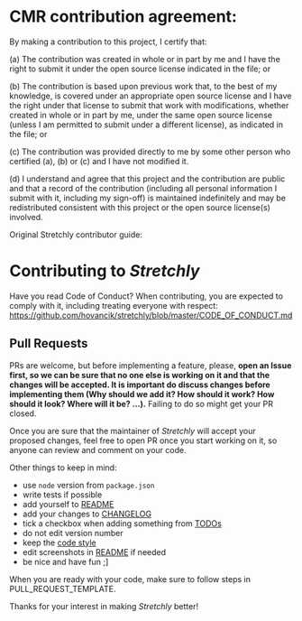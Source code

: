 # CMR contribution agreement:
By making a contribution to this project, I certify that:

 (a) The contribution was created in whole or in part by me and I
     have the right to submit it under the open source license
     indicated in the file; or

 (b) The contribution is based upon previous work that, to the best
     of my knowledge, is covered under an appropriate open source
     license and I have the right under that license to submit that
     work with modifications, whether created in whole or in part
     by me, under the same open source license (unless I am
     permitted to submit under a different license), as indicated
     in the file; or

 (c) The contribution was provided directly to me by some other
     person who certified (a), (b) or (c) and I have not modified
     it.

 (d) I understand and agree that this project and the contribution
     are public and that a record of the contribution (including all
     personal information I submit with it, including my sign-off) is
     maintained indefinitely and may be redistributed consistent with
     this project or the open source license(s) involved.

Original Stretchly contributor guide:
# Contributing to *Stretchly*

Have you read Code of Conduct? When contributing, you are expected to comply with it, including treating everyone with respect: https://github.com/hovancik/stretchly/blob/master/CODE_OF_CONDUCT.md

## Pull Requests
PRs are welcome, but before implementing a feature, please, **open an Issue first, so we can be sure that no one else is working on it and that the changes will be accepted. It is important do discuss changes before implementing them (Why should we add it? How should it work? How should it look? Where will it be? ...).** Failing to do so might get your PR closed.

Once you are sure that the maintainer of *Stretchly* will accept your proposed changes, feel free to open PR once you start working on it, so anyone can review and comment on your code.

Other things to keep in mind:
- use `node` version from `package.json`
- write tests if possible
- add yourself to [README](https://github.com/hovancik/stretchly#contributors)
- add your changes to [CHANGELOG](https://github.com/hovancik/stretchly/blob/master/CHANGELOG.md)
- tick a checkbox when adding something from [TODOs](https://github.com/hovancik/stretchly#todos-and-ideas)
- do not edit version number
- keep the [code style](http://standardjs.com/)
- edit screenshots in [README](https://github.com/hovancik/stretchly/blob/master/README.md) if needed
- be nice and have fun ;]

When you are ready with your code, make sure to follow steps in PULL_REQUEST_TEMPLATE.

Thanks for your interest in making *Stretchly* better!
